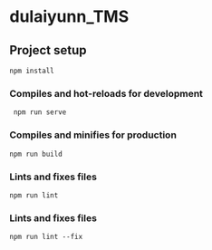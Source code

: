 # dulaiyunn_TMS

## Project setup
```
npm install
```

### Compiles and hot-reloads for development
```
 npm run serve
```

### Compiles and minifies for production
```
npm run build
```

### Lints and fixes files
```
npm run lint
```

### Lints and fixes files
```
npm run lint --fix
```
